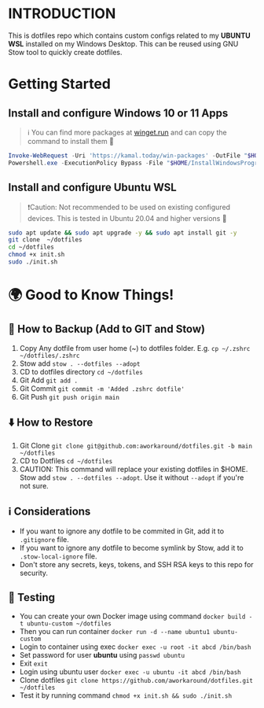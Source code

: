 # INTRODUCTION

This is dotfiles repo which contains custom configs related to my **UBUNTU WSL** installed on my Windows Desktop. This can be reused using GNU Stow tool to quickly create dotfiles.

# Getting Started

## Install and configure Windows 10 or 11 Apps

> ℹ️ You can find more packages at [winget.run](https://winget.run) and can copy the command to install them 🙌

```powershell
Invoke-WebRequest -Uri 'https://kamal.today/win-packages' -OutFile "$HOME/InstallWindowsPrograms.ps1"
Powershell.exe -ExecutionPolicy Bypass -File "$HOME/InstallWindowsPrograms.ps1"

```

## Install and configure Ubuntu WSL

> ❗Caution: Not recommended to be used on existing configured devices. This is tested in Ubuntu 20.04 and higher versions 🙌

```bash
sudo apt update && sudo apt upgrade -y && sudo apt install git -y
git clone  ~/dotfiles
cd ~/dotfiles
chmod +x init.sh
sudo ./init.sh

```

# 🌍 Good to Know Things!

## 🔁 How to Backup (Add to GIT and Stow)

1. Copy Any dotfile from user home (~) to dotfiles folder. E.g. `cp ~/.zshrc ~/dotfiles/.zshrc`
2. Stow add `stow . --dotfiles --adopt`
3. CD to dotfiles directory `cd ~/dotfiles`
4. Git Add `git add .`
5. Git Commit `git commit -m 'Added .zshrc dotfile'`
6. Git Push `git push origin main`

## ⬇️ How to Restore

1. Git Clone `git clone git@github.com:aworkaround/dotfiles.git -b main ~/dotfiles`
2. CD to Dotfiles `cd ~/dotfiles`
3. CAUTION: This command will replace your existing dotfiles in $HOME. Stow add `stow . --dotfiles --adopt`. Use it without `--adopt` if you're not sure.

## ℹ️ Considerations

- If you want to ignore any dotfile to be commited in Git, add it to `.gitignore` file.
- If you want to ignore any dotfile to become symlink by Stow, add it to `.stow-local-ignore` file.
- Don't store any secrets, keys, tokens, and SSH RSA keys to this repo for security.

## 🧪 Testing

- You can create your own Docker image using command `docker build -t ubuntu-custom ~/dotfiles`
- Then you can run container `docker run -d --name ubuntu1 ubuntu-custom`
- Login to container using exec `docker exec -u root -it abcd /bin/bash`
- Set password for user **ubuntu** using `passwd ubuntu`
- Exit `exit`
- Login using ubuntu user `docker exec -u ubuntu -it abcd /bin/bash`
- Clone dotfiles `git clone https://github.com/aworkaround/dotfiles.git ~/dotfiles`
- Test it by running command `chmod +x init.sh && sudo ./init.sh`
